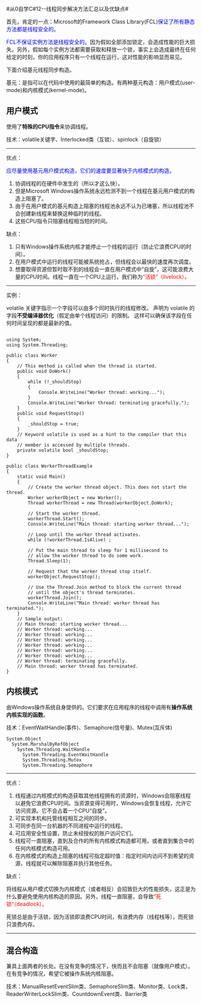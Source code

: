 #从0自学C#12--线程同步解决方法汇总以及优缺点#

首先，肯定的一点：Microsoft的Framework Class Library(FCL)<font color = blue>保证了所有静态方法都是线程安全的。</font>

<font color = blue>FCL不保证实例方法是线程安全的。</font>因为假如全部添加锁定，会造成性能的巨大损失。另外，假如每个实例方法都需要获取和释放一个锁，事实上会造成最终在任何给定的时刻，你的应用程序只有一个线程在运行，这对性能的影响显而易见。

下面介绍基元线程同步构造。

基元：是指可以在代码中使用的最简单的构造。有两种基元构造：用户模式(user-mode)和内核模式(kernel-mode)。

## 用户模式 ##

使用了**特殊的CPU指令**来协调线程。

技术：volatile关键字、Interlocked类（互锁）、spinlock（自旋锁）

----------
优点：

<font color = blue>应尽量使用基元用户模式构造，它们的速度要显著快于内核模式的构造。</font>

1. 协调线程的在硬件中发生的（所以才这么快）。
2. 但是Microsoft Windows操作系统永远检测不到一个线程在基元用户模式的构造上阻塞了。
3. 由于在用户模式的基元构造上阻塞的线程池永远不认为已堵塞，所以线程池不会创建新线程来替换这种临时的线程。
4. 这些CPU指令只阻塞线程相当短的时间。

缺点：

1. 只有Windows操作系统内核才能停止一个线程的运行（防止它浪费CPU的时间）。
2. 在用户模式中运行的线程可能被系统抢占，但线程会以最快的速度再次调度。
3. 想要取得资源但暂时取不到的线程会一直在用户模式中“自旋”，这可能浪费大量的CPU时间。线程一直在一个CPU上运行，我们称为<font color = red>“活锁”（livelock）。</font>

----------

实例：

volatile 关键字指示一个字段可以由多个同时执行的线程修改。 声明为 volatile 的字段**不受编译器优化**（假定由单个线程访问）的限制。 这样可以确保该字段在任何时间呈现的都是最新的值。

```Csharp

using System;
using System.Threading;

public class Worker
{
    // This method is called when the thread is started.
    public void DoWork()
    {
        while (!_shouldStop)
        {
            Console.WriteLine("Worker thread: working...");
        }
        Console.WriteLine("Worker thread: terminating gracefully.");
    }
    public void RequestStop()
    {
        _shouldStop = true;
    }
    // Keyword volatile is used as a hint to the compiler that this data
    // member is accessed by multiple threads.
    private volatile bool _shouldStop;
}

public class WorkerThreadExample
{
    static void Main()
    {
        // Create the worker thread object. This does not start the thread.
        Worker workerObject = new Worker();
        Thread workerThread = new Thread(workerObject.DoWork);

        // Start the worker thread.
        workerThread.Start();
        Console.WriteLine("Main thread: starting worker thread...");

        // Loop until the worker thread activates.
        while (!workerThread.IsAlive) ;

        // Put the main thread to sleep for 1 millisecond to
        // allow the worker thread to do some work.
        Thread.Sleep(1);

        // Request that the worker thread stop itself.
        workerObject.RequestStop();

        // Use the Thread.Join method to block the current thread 
        // until the object's thread terminates.
        workerThread.Join();
        Console.WriteLine("Main thread: worker thread has terminated.");
    }
    // Sample output:
    // Main thread: starting worker thread...
    // Worker thread: working...
    // Worker thread: working...
    // Worker thread: working...
    // Worker thread: working...
    // Worker thread: working...
    // Worker thread: working...
    // Worker thread: terminating gracefully.
    // Main thread: worker thread has terminated.
}
```

## 内核模式 ##

由Windows操作系统自身提供的。它们要求在应用程序的线程中调用有**操作系统内核实现的函数**。

技术：EventWaitHandle(事件)、Semaphore(信号量)、Mutex(互斥体)

```Csharp
System.Object
  System.MarshalByRefObject
    System.Threading.WaitHandle
      System.Threading.EventWaitHandle
      System.Threading.Mutex
      System.Threading.Semaphore
```

----------
优点：

1. 线程通过内核模式的构造获取其他线程拥有的资源时，Windows会阻塞线程以避免它浪费CPU时间。当资源变得可用时，Windows会恢复线程，允许它访问资源。它不会占着一个CPU“自旋”。
2. 可实现本机和托管线程相互之间的同步。
3. 可同步在同一台机器的不同进程中运行的线程。
4. 可应用安全性设置，防止未经授权的账户访问它们。
5. 线程可一直阻塞，直到及合作的所有内核模式构造都可用，或者直到集合中的任何内核模式构造可用。
6. 在内核模式的构造上阻塞的线程可指定超时值：指定时间内访问不到希望的资源，线程就可以解除阻塞并执行其他任务。

缺点：

将线程从用户模式切换为内核模式（或者相反）会招致巨大的性能损失，这正是为什么要避免使用内核构造的原因。另外，线程一直阻塞，会导致<font color = red>“死锁“（deadlock）。</font>

死锁总是由于活锁，因为活锁即浪费CPU时间，有浪费内存（线程栈等），而死锁只浪费内存。

----------

## 混合构造 ##

兼具上面两者的长处。在没有竞争的情况下，快而且不会阻塞（就像用户模式）。在有竞争的情况，希望它被操作系统内核阻塞。

技术：ManualResetEventSlim类、SemaphoreSlim类、Monitor类、Lock类、ReaderWriterLockSlim类、CountdownEvent类、Barrier类